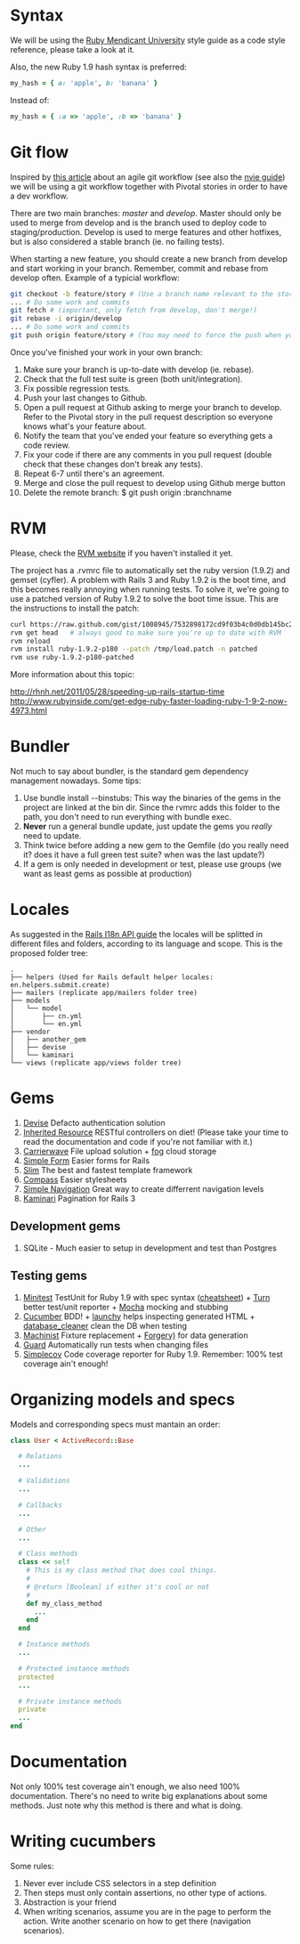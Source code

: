 # Syntax
We will be using the [Ruby Mendicant University](https://github.com/rmu/wiki/wiki/Style-Guide) style guide as a code style reference, please take a look at it.

Also, the new Ruby 1.9 hash syntax is preferred:

``` ruby
my_hash = { a: 'apple', b: 'banana' }
```

Instead of:

``` ruby
my_hash = { :a => 'apple', :b => 'banana' }
```

# Git flow
Inspired by [this article](http://reinh.com/blog/2009/03/02/a-git-workflow-for-agile-teams.html) about an agile git workflow (see also the [nvie guide](http://nvie.com/posts/a-successful-git-branching-model/)) we
will be using a git workflow together with Pivotal stories in order to have a dev workflow.

There are two main branches: *master* and *develop*. Master should only be used to merge from develop and is the branch used to deploy code to staging/production. Develop is used to merge features and other hotfixes,
but is also considered a stable branch (ie. no failing tests).

When starting a new feature, you should create a new branch from develop and start working in your branch. Remember, commit and rebase from develop often. Example of a typicial workflow:

``` bash
git checkout -b feature/story # (Use a branch name relevant to the story: "User should be able to register as a freelancer" -> "feature/user_registers_as_a_freelancer"_)
... # Do some work and commits
git fetch # (important, only fetch from develop, don't merge!)
git rebase -i origin/develop
... # Do some work and commits
git push origin feature/story # (You may need to force the push when you've rebased to develop, it's OK since this is only your feature branch, but never force a push to develop nor master).
```

Once you've finished your work in your own branch:

1. Make sure your branch is up-to-date with develop (ie. rebase).
2. Check that the full test suite is green (both unit/integration).
3. Fix possible regression tests.
4. Push your last changes to Github.
5. Open a pull request at Github asking to merge your branch to develop. Refer to the Pivotal story in the pull request description so everyone knows what's your feature about.
6. Notify the team that you've ended your feature so everything gets a code review.
7. Fix your code if there are any comments in you pull request (double check that these changes don't break any tests).
8. Repeat 6-7 until there's an agreement.
9. Merge and close the pull request to develop using Github merge button
10. Delete the remote branch: $ git push origin :branchname

# RVM

Please, check the [RVM website](https://rvm.beginrescueend.com/) if you haven't installed it yet.

The project has a .rvmrc file to automatically set the ruby version (1.9.2) and gemset (cyfler). A problem with Rails 3 and Ruby 1.9.2 is the boot time, and this becomes really annoying when running tests.
To solve it, we're going to use a patched version of Ruby 1.9.2 to solve the boot time issue. This are the instructions to install the patch:

``` bash
curl https://raw.github.com/gist/1008945/7532898172cd9f03b4c0d0db145bc2440dcbb2f6/load.patch > /tmp/load.patch
rvm get head   # always good to make sure you're up to date with RVM
rvm reload
rvm install ruby-1.9.2-p180 --patch /tmp/load.patch -n patched
rvm use ruby-1.9.2-p180-patched
````
More information about this topic:

http://rhnh.net/2011/05/28/speeding-up-rails-startup-time
http://www.rubyinside.com/get-edge-ruby-faster-loading-ruby-1-9-2-now-4973.html

# Bundler

Not much to say about bundler, is the standard gem dependency management nowadays. Some tips:

1. Use bundle install --binstubs: This way the binaries of the gems in the project are linked at the bin dir. Since the rvmrc adds this folder to the path, you don't need to run everything with bundle exec.
2. **Never** run a general bundle update, just update the gems you *really* need to update.
3. Think twice before adding a new gem to the Gemfile (do you really need it? does it have a full green test suite? when was the last update?)
4. If a gem is only needed in development or test, please use groups (we want as least gems as possible at production)

# Locales

As suggested in the [Rails I18n API guide](http://guides.rubyonrails.org/i18n.html#organization-of-locale-files) the locales will be splitted in different files and folders, according to its language and scope. This is the proposed folder tree:

    .
    ├── helpers (Used for Rails default helper locales: en.helpers.submit.create)
    ├── mailers (replicate app/mailers folder tree)
    ├── models
    │   └── model
    │       ├── cn.yml
    │       └── en.yml
    ├── vendor
    │   ├── another_gem
    │   ├── devise
    │   └── kaminari
    └── views (replicate app/views folder tree)

# Gems
1. [Devise](https://github.com/plataformatec/devise) Defacto authentication solution
2. [Inherited Resource](https://github.com/josevalim/inherited_resources) RESTful controllers on diet! (Please take your time to read the documentation and code if you're not familiar with it.)
3. [Carrierwave](https://github.com/jnicklas/carrierwave) File upload solution + [fog](https://github.com/geemus/fog) cloud storage
4. [Simple Form](https://github.com/plataformatec/simple_form) Easier forms for Rails
5. [Slim](https://github.com/stonean/slim) The best and fastest template framework
6. [Compass](https://github.com/chriseppstein/compass/) Easier stylesheets
7. [Simple Navigation](https://github.com/andi/simple-navigation) Great way to create differrent navigation levels
8. [Kaminari](https://github.com/amatsuda/kaminari) Pagination for Rails 3

## Development gems
1. SQLite - Much easier to setup in development and test than Postgres

## Testing gems
1. [Minitest](https://github.com/seattlerb/minitest) TestUnit for Ruby 1.9 with spec syntax ([cheatsheet](http://cheat.errtheblog.com/s/minitest/1)) +  [Turn](https://github.com/TwP/turn) better test/unit reporter + [Mocha](https://github.com/floehopper/mocha) mocking and stubbing
2. [Cucumber](https://github.com/cucumber/cucumber) BDD! + [launchy](https://github.com/copiousfreetime/launchy) helps inspecting generated HTML + [database_cleaner](https://github.com/bmabey/database_cleaner) clean the DB when testing
3. [Machinist](https://github.com/notahat/machinist) Fixture replacement + [Forgery)](https://github.com/sevenwire/forgery) for data generation
4. [Guard](https://github.com/guard/guard) Automatically run tests when changing files
5. [Simplecov](https://github.com/colszowka/simplecov) Code coverage reporter for Ruby 1.9. Remember: 100% test coverage ain't enough!

# Organizing models and specs
Models and corresponding specs must mantain an order:

``` ruby
class User < ActiveRecord::Base

  # Relations
  ...

  # Validations
  ...

  # Callbacks
  ...

  # Other
  ...

  # Class methods
  class << self
    # This is my class method that does cool things.
    #
    # @return [Boolean] if either it's cool or not
    #
    def my_class_method
      ...
    end
  end

  # Instance methods
  ...

  # Protected instance methods
  protected
  ...

  # Private instance methods
  private
  ...
end
```

# Documentation
Not only 100% test coverage ain't enough, we also need 100% documentation. There's no need to write big explanations about some methods. Just note why this method is there and what is doing.

# Writing cucumbers
Some rules:

1. Never ever include CSS selectors in a step definition
2. Then steps must only contain assertions, no other type of actions.
3. Abstraction is your friend
4. When writing scenarios, assume you are in the page to perform the action. Write another scenario on how to get there (navigation scenarios).
